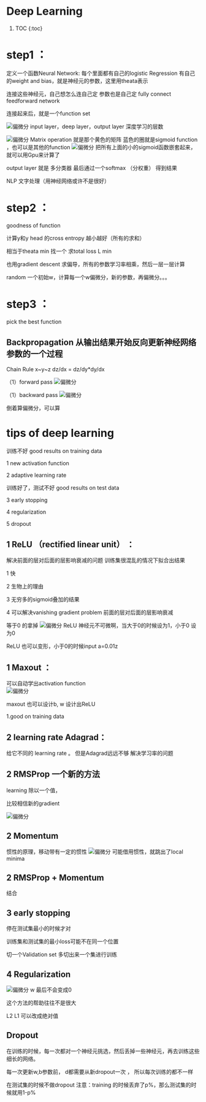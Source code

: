 # Deep Learning 

1. TOC
{:toc}

# step1 ：

定义一个函数Neural Network: 每个里面都有自己的logistic Regression 有自己的weight and bias，就是神经元的参数，这里用theata表示

连接这些神经元，自己想怎么连自己定  参数也是自己定  fully connect feedforward network

连接起来后，就是一个function set

![](/images/1660544420247.png "偏微分")
input layer，deep layer，output layer  深度学习的层数

![](/images/1660544859137.png "偏微分")
Matrix operation 就是那个黄色的矩阵  蓝色的圈就是sigmoid function ，也可以是其他的function
![](/images/1660545012773.png "偏微分")
把所有上面的小的sigmoid函数嵌套起来，就可以用Gpu来计算了

output layer 就是 多分类器  最后通过一个softmax （分权重）  得到结果

NLP 文字处理（用神经网络或许不是很好）


# step2 ：

goodness of function

计算y和y head 的cross entropy   越小越好（所有的求和）
 
相当于theata min 找一个  求total loss L  min

也用gradient descent   求偏导，所有的参数学习率相乘，然后一层一层计算

random 一个初始w，计算每一个w偏微分，新的参数，再偏微分。。。


# step3 ：

pick the best function



## Backpropagation 从输出结果开始反向更新神经网络参数的一个过程

Chain Rule x~y~z   dz/dx = dz/dy*dy/dx

（1）forward pass
![](/images/1660547174442.png "偏微分")

（1）backward pass
![](/images/1660547428270.png "偏微分")

倒着算偏微分，可以算

# tips of deep learning
 训练不好 good results on training data 

1 new activation function

2 adaptive learning rate

训练好了，测试不好  good results on test data 
 
3 early stopping

4 regularization

5 dropout

## 1 ReLU （rectified linear unit） ：
解决前面的层对后面的层影响衰减的问题  训练集很混乱的情况下拟合出结果

1 快

2 生物上的理由

3 无穷多的sigmoid叠加的结果

4 可以解决vanishing gradient problem 前面的层对后面的层影响衰减

等于0 的拿掉
![](/images/1660653899765.png "偏微分")
ReLU 神经元不可微啊，当大于0的时候设为1，小于0 设为0

ReLU 也可以变形，小于0的时候input a=0.01z

## 1 Maxout ：

可以自动学出activation function  
![](/images/1660654322466.png "偏微分")

maxout 也可以设计b, w 设计出ReLU

1.good on training data

## 2 learning rate Adagrad：
给它不同的 learning rate 。
但是Adagrad远远不够  解决学习率的问题

## 2 RMSProp 一个新的方法

learning 除以一个值，

比较相信新的gradient

![](/images/1660655269466.png "偏微分")

## 2 Momentum
惯性的原理，移动带有一定的惯性
![](/images/1660655769301.png "偏微分")
可能借用惯性，就跳出了local minima

## 2 RMSProp +  Momentum
结合

## 3 early stopping
停在测试集最小的时候才对

训练集和测试集的最小loss可能不在同一个位置

切一个Validation set  多切出来一个集进行训练

## 4 Regularization
![](/images/1660656926966.png "偏微分")
w 最后不会变成0 

这个方法的帮助往往不是很大

L2 L1 可以改成绝对值

## Dropout
在训练的时候，每一次都对一个神经元挑选，然后丢掉一些神经元，再去训练这些细长的网络。

每一次更新w,b参数前， d都需要从新dropout一次 ， 所以每次训练的都不一样

在测试集的时候不做dropout
注意：training 的时候丢弃了p%，那么测试集的时候就用1-p%


